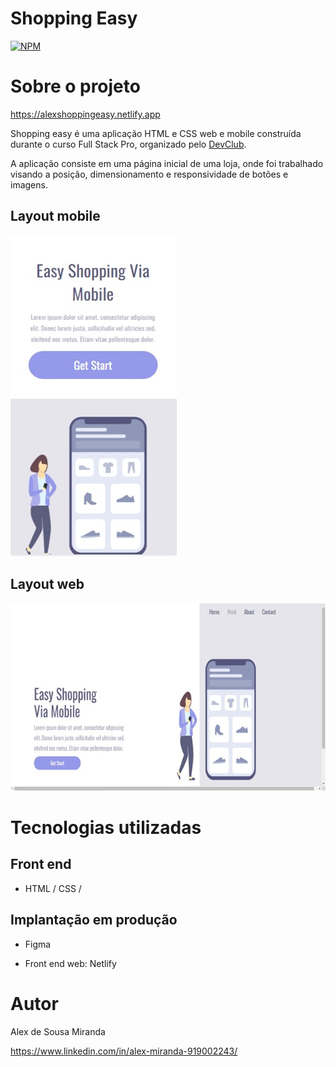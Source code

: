 # Shopping Easy 
[![NPM](https://img.shields.io/npm/l/react)](https://github.com/alexmiranda18/shopping-easy/blob/master/licence) 

# Sobre o projeto

https://alexshoppingeasy.netlify.app

Shopping easy é uma aplicação HTML e CSS web e mobile construída durante o curso Full Stack Pro, organizado pelo [DevClub](https://rodolfomori.com.br/devclub/ "Site do DevClub").

A aplicação consiste em uma página inicial de uma loja, onde foi trabalhado visando a posição, dimensionamento e responsividade de botões e imagens.

## Layout mobile
![Mobile 1](https://github.com/alexmiranda18/shopping-easy/blob/master/assets/Imagem2.jpg?raw=true) 

## Layout web
![Web 1](https://github.com/alexmiranda18/shopping-easy/blob/master/assets/Imagem4.jpg?raw=true)



# Tecnologias utilizadas

## Front end
- HTML / CSS / 

## Implantação em produção

- Figma

- Front end web: Netlify

# Autor

Alex de Sousa Miranda

https://www.linkedin.com/in/alex-miranda-919002243/

